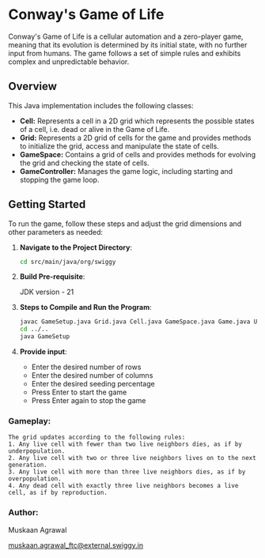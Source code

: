 # Conway's Game of Life

Conway's Game of Life is a cellular automation and a zero-player game, meaning that its evolution is determined by its initial state, with no further input from humans. The game follows a set of simple rules and exhibits complex and unpredictable behavior.

## Overview

This Java implementation includes the following classes:

- **Cell:** Represents a cell in a 2D grid which represents the possible states of a cell, i.e. dead or alive in the Game of Life.
- **Grid:** Represents a 2D grid of cells for the game and provides methods to initialize the grid, access and manipulate the state of cells.
- **GameSpace:** Contains a grid of cells and provides methods for evolving the grid and checking the state of cells.
- **GameController:** Manages the game logic, including starting and stopping the game loop.

## Getting Started

To run the game, follow these steps and adjust the grid dimensions and other parameters as needed:

1. **Navigate to the Project Directory**:

    ```bash
   cd src/main/java/org/swiggy

2. **Build Pre-requisite**:

   JDK version - 21


3. **Steps to Compile and Run the Program**:

    ```bash
   javac GameSetup.java Grid.java Cell.java GameSpace.java Game.java UserInput.java
   cd ../..
   java GameSetup

4. **Provide input**:
   * Enter the desired number of rows
   * Enter the desired number of columns
   * Enter the desired seeding percentage
   * Press Enter to start the game
   * Press Enter again to stop the game

### **Gameplay**:

    The grid updates according to the following rules: 
    1. Any live cell with fewer than two live neighbors dies, as if by underpopulation.
    2. Any live cell with two or three live neighbors lives on to the next generation.
    3. Any live cell with more than three live neighbors dies, as if by overpopulation.
    4. Any dead cell with exactly three live neighbors becomes a live cell, as if by reproduction.

### Author:

Muskaan Agrawal

muskaan.agrawal_ftc@external.swiggy.in

